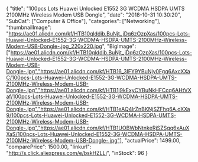 {
	"title": "100pcs Lots Huawei Unlocked E1552 3G WCDMA HSDPA UMTS 2100MHz Wireless Modem USB Dongle",
	"date": "2018-10-31 10:30:20",
	"SubCat": ["Computer & Office"],
	"categories": ["Networking"],
	"thumbnailImage": "https://ae01.alicdn.com/kf/HTB10qlddib.BuNjt_jDq6zOzpXas/100pcs-Lots-Huawei-Unlocked-E1552-3G-WCDMA-HSDPA-UMTS-2100MHz-Wireless-Modem-USB-Dongle-.jpg_220x220.jpg",
	"BigImage": ["https://ae01.alicdn.com/kf/HTB10qlddib.BuNjt_jDq6zOzpXas/100pcs-Lots-Huawei-Unlocked-E1552-3G-WCDMA-HSDPA-UMTS-2100MHz-Wireless-Modem-USB-Dongle-.jpg","https://ae01.alicdn.com/kf/HTB16_3IFY9YBuNjy0Fgq6AxcXXaC/100pcs-Lots-Huawei-Unlocked-E1552-3G-WCDMA-HSDPA-UMTS-2100MHz-Wireless-Modem-USB-Dongle-.jpg","https://ae01.alicdn.com/kf/HTB1j9kExyCYBuNkHFCcq6AHtVXaf/100pcs-Lots-Huawei-Unlocked-E1552-3G-WCDMA-HSDPA-UMTS-2100MHz-Wireless-Modem-USB-Dongle-.jpg","https://ae01.alicdn.com/kf/HTB1eAQ4lrZnBKNjSZFhq6A.oXXa9/100pcs-Lots-Huawei-Unlocked-E1552-3G-WCDMA-HSDPA-UMTS-2100MHz-Wireless-Modem-USB-Dongle-.jpg","https://ae01.alicdn.com/kf/HTB1UOBWbNtnkeRjSZSgq6xAuXXaS/100pcs-Lots-Huawei-Unlocked-E1552-3G-WCDMA-HSDPA-UMTS-2100MHz-Wireless-Modem-USB-Dongle-.jpg"],
	"actualPrice": 1499.00,
	"comparePrice": 1500.00,
	"linkurl": "http://s.click.aliexpress.com/e/bskHZLLi",
	"inStock": 96
}
